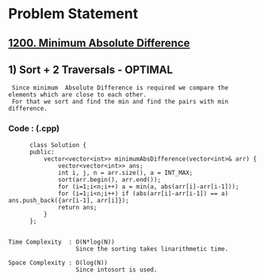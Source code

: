 # Problem Statement

## [1200. Minimum Absolute Difference](https://leetcode.com/problems/minimum-absolute-difference/)
 

## 1)  Sort + 2 Traversals - OPTIMAL 

     Since minimum  Absolute Difference is required we compare the elements which are close to each other.
     For that we sort and find the min and find the pairs with min difference.
  
        
   ### Code : (.cpp)  
       
          class Solution {
          public:
              vector<vector<int>> minimumAbsDifference(vector<int>& arr) {
                  vector<vector<int>> ans;
                  int i, j, n = arr.size(), a = INT_MAX;
                  sort(arr.begin(), arr.end());
                  for (i=1;i<n;i++) a = min(a, abs(arr[i]-arr[i-1]));
                  for (i=1;i<n;i++) if (abs(arr[i]-arr[i-1]) == a) ans.push_back({arr[i-1], arr[i]});
                  return ans;
              }
          };
  

    Time Complexity  : O(N*log(N))
                       Since the sorting takes linarithmetic time.

    Space Complexity : O(log(N))
                       Since intosort is used.
